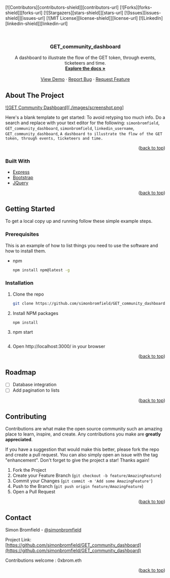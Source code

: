 <div id="top"></div>

[![Contributors][contributors-shield]][contributors-url]
[![Forks][forks-shield]][forks-url]
[![Stargazers][stars-shield]][stars-url]
[![Issues][issues-shield]][issues-url]
[![MIT License][license-shield]][license-url]
[![LinkedIn][linkedin-shield]][linkedin-url]

<!-- PROJECT LOGO -->
<br />
<div align="center">
<h3 align="center">GET_community_dashboard</h3>

  <p align="center">
    A dashboard to illustrate the flow of the GET token, through events, ticketeers and time.
    <br />
    <a href="https://github.com/simonbromfield/GET_community_dashboard"><strong>Explore the docs »</strong></a>
    <br />
    <br />
    <a href="https://dashboard.get-community.com">View Demo</a>
    ·
    <a href="https://github.com/simonbromfield/GET_community_dashboard/issues">Report Bug</a>
    ·
    <a href="https://github.com/simonbromfield/GET_community_dashboard/issues">Request Feature</a>
  </p>
</div>


<!-- ABOUT THE PROJECT -->
## About The Project

[![GET Community Dashboard][./images/screenshot.png]](https://dashboard.get-community.com)

Here's a blank template to get started: To avoid retyping too much info. Do a search and replace with your text editor for the following: `simonbromfield`, `GET_community_dashboard`, `simonbromfield`, `linkedin_username`, `GET_community_dashboard`, `A dashboard to illustrate the flow of the GET token, through events, ticketeers and time.`

<p align="right">(<a href="#top">back to top</a>)</p>



### Built With

* [Express](https://expressjs.com/)
* [Bootstrap](https://getbootstrap.com)
* [JQuery](https://jquery.com)

<p align="right">(<a href="#top">back to top</a>)</p>



<!-- GETTING STARTED -->
## Getting Started

To get a local copy up and running follow these simple example steps.

### Prerequisites

This is an example of how to list things you need to use the software and how to install them.
* npm
  ```sh
  npm install npm@latest -g
  ```

### Installation

1. Clone the repo
   ```sh
   git clone https://github.com/simonbromfield/GET_community_dashboard.git
   ```
2. Install NPM packages
   ```sh
   npm install
   ```
3. npm start
   ```
3. Open http://localhost:3000/ in your browser

<p align="right">(<a href="#top">back to top</a>)</p>


<!-- ROADMAP -->
## Roadmap

- [ ] Database integration
- [ ] Add pagination to lists

<p align="right">(<a href="#top">back to top</a>)</p>

<!-- CONTRIBUTING -->
## Contributing

Contributions are what make the open source community such an amazing place to learn, inspire, and create. Any contributions you make are **greatly appreciated**.

If you have a suggestion that would make this better, please fork the repo and create a pull request. You can also simply open an issue with the tag "enhancement".
Don't forget to give the project a star! Thanks again!

1. Fork the Project
2. Create your Feature Branch (`git checkout -b feature/AmazingFeature`)
3. Commit your Changes (`git commit -m 'Add some AmazingFeature'`)
4. Push to the Branch (`git push origin feature/AmazingFeature`)
5. Open a Pull Request

<p align="right">(<a href="#top">back to top</a>)</p>

<!-- CONTACT -->
## Contact

Simon Bromfield - [@simonbromfield](https://twitter.com/simonbromfield)

Project Link: [https://github.com/simonbromfield/GET_community_dashboard](https://github.com/simonbromfield/GET_community_dashboard)

Contributions welcome : 0xbrom.eth

<p align="right">(<a href="#top">back to top</a>)</p>
